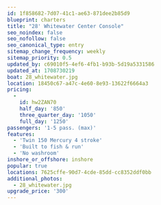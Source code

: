 ```yaml
---
id: 1f858682-7d07-41c1-ae63-871dee2b85d9
blueprint: charters
title: "28' Whitewater Center Console"
seo_noindex: false
seo_nofollow: false
seo_canonical_type: entry
sitemap_change_frequency: weekly
sitemap_priority: 0.5
updated_by: c69010f5-4ef6-4fb1-b93b-5d19a5331586
updated_at: 1708730219
boat: 28_whitewater.jpg
location: 18450c67-a47c-4e60-8e93-13622f6664a3
pricing:
  -
    id: hw2ZAN70
    half_day: '850'
    three_quarter_day: '1050'
    full_day: '1250'
passengers: '1-5 pass. (max)'
features:
  - 'Twin 150 Mercury 4 stroke'
  - 'Built to fish & run'
  - 'No washroom'
inshore_or_offshore: inshore
popular: true
locations: 7625cffe-90d7-4cde-85dd-cc8352ddf0bb
additional_photos:
  - 28_whitewater.jpg
upgrade_price: '300'
---
```

